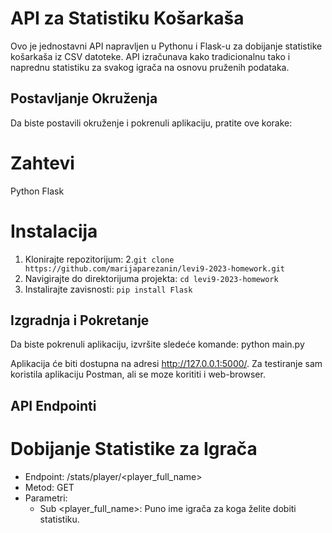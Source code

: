 # API za Statistiku Košarkaša
Ovo je jednostavni API napravljen u Pythonu i Flask-u za dobijanje statistike košarkaša iz CSV datoteke. API izračunava kako tradicionalnu tako i naprednu statistiku za svakog igrača na osnovu pruženih podataka.

## Postavljanje Okruženja
Da biste postavili okruženje i pokrenuli aplikaciju, pratite ove korake:

# Zahtevi
Python
Flask

# Instalacija
1. Klonirajte repozitorijum:
2.```git clone https://github.com/marijaparezanin/levi9-2023-homework.git```
3. Navigirajte do direktorijuma projekta:
```cd levi9-2023-homework```
4. Instalirajte zavisnosti:
```pip install Flask```

## Izgradnja i Pokretanje
Da biste pokrenuli aplikaciju, izvršite sledeće komande:
python main.py

Aplikacija će biti dostupna na adresi http://127.0.0.1:5000/. Za testiranje sam koristila aplikaciju Postman, ali se moze korititi i web-browser.

## API Endpointi
# Dobijanje Statistike za Igrača
* Endpoint: /stats/player/<player_full_name>
* Metod: GET
* Parametri:
  * Sub <player_full_name>: Puno ime igrača za koga želite dobiti statistiku.
